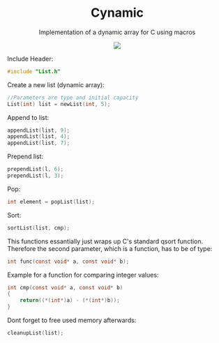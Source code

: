 <h1 align="center">Cynamic</h1>

<p align="center">
Implementation of a dynamic array for C using macros
</p>
<p align="center">
    <img src="https://img.shields.io/badge/-Language-blue?style=for-the-badge&logo=c" />
</div>

Include Header:
```c
#include "List.h"
```

Create a new list (dynamic array):
```c
//Parameters are type and initial capacity
List(int) list = newList(int, 5);
```

Append to list:
```c
appendList(list, 9);
appendList(list, 4);
appendList(list, 7);
```

Prepend list:
```c
prependList(l, 6);
prependList(l, 3);
```

Pop:
```c
int element = popList(list);
```

Sort:
```c
sortList(list, cmp);
```
This functions essantially just wraps up C's standard qsort function.<br>
Therefore the second parameter, which is a function, has to be of type:
```c
int func(const void* a, const void* b);
```
Example for a function for comparing integer values:
```c
int cmp(const void* a, const void* b)
{
    return((*(int*)a) - (*(int*)b));
}
```

Dont forget to free used memory afterwards:
```c
cleanupList(list);
```
